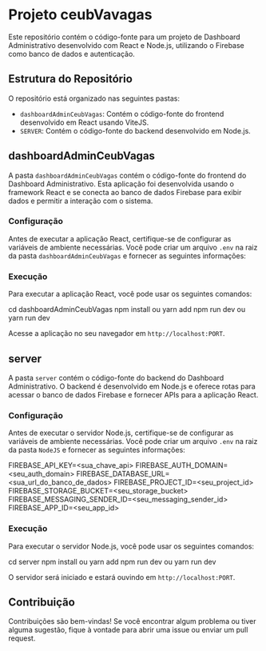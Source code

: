 # Projeto ceubVavagas

Este repositório contém o código-fonte para um projeto de Dashboard Administrativo desenvolvido com React e Node.js, utilizando o Firebase como banco de dados e autenticação.

## Estrutura do Repositório

O repositório está organizado nas seguintes pastas:

- `dashboardAdminCeubVagas`: Contém o código-fonte do frontend desenvolvido em React usando ViteJS.
- `SERVER`: Contém o código-fonte do backend desenvolvido em Node.js.

## dashboardAdminCeubVagas

A pasta `dashboardAdminCeubVagas` contém o código-fonte do frontend do Dashboard Administrativo. Esta aplicação foi desenvolvida usando o framework React e se conecta ao banco de dados Firebase para exibir dados e permitir a interação com o sistema.

### Configuração

Antes de executar a aplicação React, certifique-se de configurar as variáveis de ambiente necessárias. Você pode criar um arquivo `.env` na raiz da pasta `dashboardAdminCeubVagas` e fornecer as seguintes informações:

### Execução

Para executar a aplicação React, você pode usar os seguintes comandos:

cd dashboardAdminCeubVagas
npm install ou yarn add 
npm run dev ou yarn run dev

Acesse a aplicação no seu navegador em `http://localhost:PORT`.

## server

A pasta `server` contém o código-fonte do backend do Dashboard Administrativo. O backend é desenvolvido em Node.js e oferece rotas para acessar o banco de dados Firebase e fornecer APIs para a aplicação React.

### Configuração

Antes de executar o servidor Node.js, certifique-se de configurar as variáveis de ambiente necessárias. Você pode criar um arquivo `.env` na raiz da pasta `NodeJS` e fornecer as seguintes informações:

FIREBASE_API_KEY=<sua_chave_api>
FIREBASE_AUTH_DOMAIN=<seu_auth_domain>
FIREBASE_DATABASE_URL=<sua_url_do_banco_de_dados>
FIREBASE_PROJECT_ID=<seu_project_id>
FIREBASE_STORAGE_BUCKET=<seu_storage_bucket>
FIREBASE_MESSAGING_SENDER_ID=<seu_messaging_sender_id>
FIREBASE_APP_ID=<seu_app_id>

### Execução

Para executar o servidor Node.js, você pode usar os seguintes comandos:

cd server
npm install ou yarn add 
npm run dev ou yarn run dev

O servidor será iniciado e estará ouvindo em `http://localhost:PORT`.

## Contribuição

Contribuições são bem-vindas! Se você encontrar algum problema ou tiver alguma sugestão, fique à vontade para abrir uma issue ou enviar um pull request.


